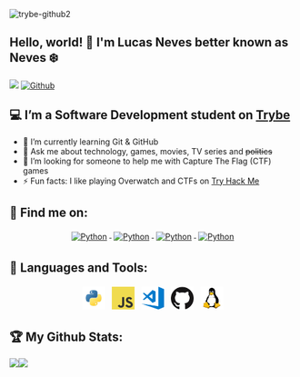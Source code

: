 ![trybe-github2](https://user-images.githubusercontent.com/70912502/99137895-78e98e00-260b-11eb-91c5-fe3ed3fdf60d.png)

## Hello, world! 👋 I'm Lucas Neves better known as __Neves__ :snowflake:
<!--
**Qu4k3r/Qu4k3r** is a ✨ _special_ ✨ repository because its `README.md` (this file) appears on your GitHub profile.

Here are some ideas to get you started:

- 👯 I’m looking to collaborate on ...
- 🤔 I’m looking for help with ...
- 💬 Ask me about ...
- 📫 How to reach me: ...
- 😄 Pronouns: ...
- ⚡ Fun fact: ...
-->

![](https://visitor-badge.laobi.icu/badge?page_id=Qu4k3r.Qu4k3r) [![Github](https://img.shields.io/github/followers/Qu4k3r?label=Followers&logo=Github)](https://github.com/Qu4k3r)

## :computer: I’m a Software Development student on [Trybe](https://www.betrybe.com/)
* 🌱 I’m currently learning Git & GitHub
* 💬 Ask me about technology, games, movies, TV series and ~~politics~~
* 🤔 I’m looking for someone to help me with Capture The Flag (CTF) games
* ⚡ Fun facts: I like playing Overwatch and CTFs on [Try Hack Me](https://tryhackme.com/p/qu4kr)

## :incoming_envelope: Find me on:
<!--
[<img align="left" alt="Qu4k3r | LinkedIn" width="40px" src="https://cdn.jsdelivr.net/npm/simple-icons@v3/icons/linkedin.svg" />][linkedin]
[<img align="left" alt="Qu4k3r | Mail" width="40px" src="https://cdn.jsdelivr.net/npm/simple-icons@v3/icons/gmail.svg" />][mail]
[linkedin]: https://linkedin.com/in/l-neves
[mail]: mailto:neves0007@gmail.com
-->

<p align="center">
 <a href="https://www.linkedin.com/in/l-neves" target="_blank" rel="noopener noreferrer"> <img src="https://cdn.jsdelivr.net/npm/simple-icons@v3/icons/linkedin.svg" alt="Python" height="40" style="vertical-align:top; margin:4px"> </a>
 <a href="mailto:neves0007@gmail.com"> <img src="https://cdn.jsdelivr.net/npm/simple-icons@v3/icons/gmail.svg" alt="Python" height="40" style="vertical-align:top; margin:4px"> </a> 
 <a href="https://www.instagram.com/_nevs_k/" target="_blank" rel="noopener noreferrer"> <img src="https://cdn.jsdelivr.net/npm/simple-icons@3.12.3/icons/instagram.svg" alt="Python" height="40" style="vertical-align:top; margin:4px"> </a>
 <a href="https://twitter.com/NevsKabuloso" target="_blank" rel="noopener noreferrer"> <img src="https://cdn.jsdelivr.net/npm/simple-icons@3.12.3/icons/twitter.svg" alt="Python" height="40" style="vertical-align:top; margin:4px"> </a>
</p>

## 🧰 Languages and Tools:
<p align="center">
 <img src="https://raw.githubusercontent.com/github/explore/80688e429a7d4ef2fca1e82350fe8e3517d3494d/topics/python/python.png" alt="Python" height="40" style="vertical-align:top; margin:4px">
 <img src="https://raw.githubusercontent.com/github/explore/80688e429a7d4ef2fca1e82350fe8e3517d3494d/topics/javascript/javascript.png" alt="Javascript" height="40" style="vertical-align:top; margin:4px">
 <img src="https://raw.githubusercontent.com/github/explore/80688e429a7d4ef2fca1e82350fe8e3517d3494d/topics/visual-studio-code/visual-studio-code.png" alt="VS Code" height="40" style="vertical-align:top; margin:4px">
 <img src="https://raw.githubusercontent.com/github/explore/78df643247d429f6cc873026c0622819ad797942/topics/github/github.png" alt="Github" height="40" style="vertical-align:top; margin:4px">
 <img src="https://raw.githubusercontent.com/github/explore/80688e429a7d4ef2fca1e82350fe8e3517d3494d/topics/linux/linux.png" alt="Linux" height="40" style="vertical-align:top; margin:4px" alt="Windows" height="40" style="vertical-align:top; margin:4px">
</p>

## :trophy: My Github Stats:
<!--
![GitHub stats](https://readme-stats-cfgj2cxdy.vercel.app/api?username=CharalambosIoannou&count_private=true&show_icons=true&theme=tokyonight)
![Top Langs](https://readme-stats-cfgj2cxdy.vercel.app/api/top-langs/?username=CharalambosIoannou&hide=php&theme=tokyonight)
-->

<div>
 <a href="https://readme-stats-cfgj2cxdy.vercel.app/api?username=Qu4k3r&count_private=true&show_icons=true&theme=tokyonight"> <img  align="left" src="https://readme-stats-cfgj2cxdy.vercel.app/api?username=Qu4k3r&count_private=true&show_icons=true&theme=tokyonight" /> </a>
 <a href="https://readme-stats-cfgj2cxdy.vercel.app/api/top-langs/?username=Qu4k3r&hide=php&theme=tokyonight"> <img align="left" src="https://readme-stats-cfgj2cxdy.vercel.app/api/top-langs/?username=Qu4k3r&hide=php&theme=tokyonight" /> </a>
</div>
